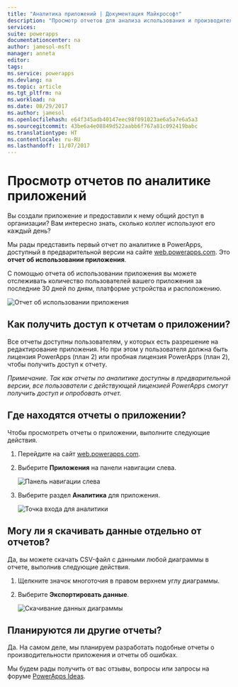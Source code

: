 ```yaml
---
title: "Аналитика приложений | Документация Майкрософт"
description: "Просмотр отчетов для анализа использования и производительности приложения."
services: 
suite: powerapps
documentationcenter: na
author: jamesol-msft
manager: anneta
editor: 
tags: 
ms.service: powerapps
ms.devlang: na
ms.topic: article
ms.tgt_pltfrm: na
ms.workload: na
ms.date: 08/29/2017
ms.author: jamesol
ms.openlocfilehash: e64f345adb40147eec98f091023ae6a5a7e6a5a3
ms.sourcegitcommit: 43be6a4e08849d522aabb6f767a81c092419babc
ms.translationtype: HT
ms.contentlocale: ru-RU
ms.lasthandoff: 11/07/2017
---
```

# <a name="view-analytics-reports-for-your-app"></a>Просмотр отчетов по аналитике приложений
Вы создали приложение и предоставили к нему общий доступ в организации?  Вам интересно знать, сколько коллег используют его каждый день?

Мы рады представить первый отчет по аналитике в PowerApps, доступный в предварительной версии на сайте [web.powerapps.com](1.md). Это **отчет об использовании приложения**.

С помощью отчета об использовании приложения вы можете отслеживать количество пользователей вашего приложения за последние 30 дней по дням, платформе устройства и расположению.

![Отчет об использовании приложения](./media/app-analytics/analytics.png)

## <a name="how-do-i-get-access-to-my-apps-reports"></a>Как получить доступ к отчетам о приложении?
Все отчеты доступны пользователям, у которых есть разрешение на редактирование приложения. Но при этом у пользователя должна быть лицензия PowerApps (план 2) или пробная лицензия PowerApps (план 2), чтобы получить доступ к отчету.

*Примечание. Так как отчеты по аналитике доступны в предварительной версии, все пользователи с действующей лицензией PowerApps смогут получить доступ и опробовать отчет.*

## <a name="where-do-i-find-my-apps-reports"></a>Где находятся отчеты о приложении?
Чтобы просмотреть отчеты о приложении, выполните следующие действия.

1. Перейдите на сайт [web.powerapps.com](1.md).
2. Выберите **Приложения** на панели навигации слева.
   
    ![Панель навигации слева](./media/app-analytics/left-nav.png)
3. Выберите раздел **Аналитика** для приложения.
   
    ![Точка входа для аналитики](./media/app-analytics/analytics-entry-point.png)

## <a name="can-i-download-the-data-behind-my-reports"></a>Могу ли я скачивать данные отдельно от отчетов?
Да, вы можете скачать CSV-файл с данными любой диаграммы в отчете, выполнив следующие действия.

1. Щелкните значок многоточия в правом верхнем углу диаграммы.
2. Выберите **Экспортировать данные**.
   
    ![Скачивание данных диаграммы](./media/app-analytics/analytics-download.png)

## <a name="are-there-going-to-be-any-other-reports"></a>Планируются ли другие отчеты?
Да. На самом деле, мы планируем разработать подобные отчеты о производительности приложения и отчеты об ошибках.

Мы будем рады получить от вас отзывы, вопросы или запросы на форуме [PowerApps Ideas](2.md).

[1]: https://web.powerapps.com
[2]: https://powerusers.microsoft.com/t5/PowerApps-Ideas/idb-p/PowerAppsIdeas

